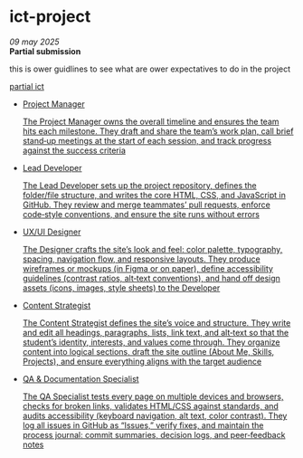 # ict-project
<!DOCTYPE html>
<html lang="en">
  <head>
    <meta charset="UTF-8" />
    <meta name="viewport" content="width=device-width" />
    <!--
      Need a visual blank slate?
      Remove all code in `styles.css`!
    -->
    <link rel="stylesheet" href="styles.css" />
  </head>
  <body>
    <i> 09 may 2025 </i>
    <br> 
    <strong> Partial submission </strong>
    <br>
    <p> this is ower guidlines to see what are ower expectatives to do in the project </p>
    <a href=""> partial ict
    <ul>
      <li> Project Manager </li>
      <p> The Project Manager owns the overall timeline and ensures the team hits each milestone. They draft and share the team’s work plan, call brief stand‑up meetings at the start of each session, and track progress against the success criteria </p>
      <li> Lead Developer </li>
      <p> The Lead Developer sets up the project repository, defines the folder/file structure, and writes the core HTML, CSS, and JavaScript in GitHub. They review and merge teammates’ pull requests, enforce code‑style conventions, and ensure the site runs without errors </p>
      <li> UX/UI Designer </li>
      <p>   The Designer crafts the site’s look and feel: color palette, typography, spacing, navigation flow, and responsive layouts. They produce wireframes or mockups (in Figma or on paper), define accessibility guidelines (contrast ratios, alt‑text conventions), and hand off design assets (icons, images, style sheets) to the Developer </p>
      <li> Content Strategist </li>
      <p> The Content Strategist defines the site’s voice and structure. They write and edit all headings, paragraphs, lists, link text, and alt‑text so that the student’s identity, interests, and values come through. They organize content into logical sections, draft the site outline (About Me, Skills, Projects), and ensure everything aligns with the target audience  </p>
      <li> QA & Documentation Specialist </li>
      <p>   The QA Specialist tests every page on multiple devices and browsers, checks for broken links, validates HTML/CSS against standards, and audits accessibility (keyboard navigation, alt text, color contrast). They log all issues in GitHub as “Issues,” verify fixes, and maintain the process journal: commit summaries, decision logs, and peer‑feedback notes </p>
</body>
</html>
